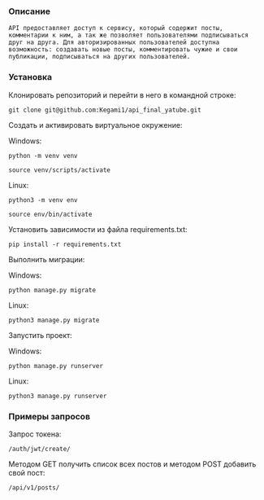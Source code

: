 ### Описание
```
API предоставляет доступ к сервису, который содержит посты, комментарии к ним, а так же позволяет пользователями подписываться друг на друга. Для авторизированных пользователей доступна возможность: создавать новые посты, комментировать чужие и свои публикации, подписываться на других пользователей.
```

### Установка

Клонировать репозиторий и перейти в него в командной строке:

```
git clone git@github.com:Kegami1/api_final_yatube.git
```

Создать и активировать виртуальное окружение:

Windows:
```
python -m venv venv
```
```
source venv/scripts/activate
```
Linux:
```
python3 -m venv env
```
```
source env/bin/activate
```

Установить зависимости из файла requirements.txt:

```
pip install -r requirements.txt
```


Выполнить миграции:

Windows:
```
python manage.py migrate
```
Linux:
```
python3 manage.py migrate
```

Запустить проект:

Windows:
```
python manage.py runserver
```
Linux:
```
python3 manage.py runserver
```

### Примеры запросов

Запрос токена:
```
/auth/jwt/create/
```

Методом GET получить список всех постов и методом POST добавить свой пост:
```
/api/v1/posts/
```

